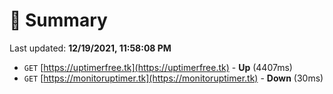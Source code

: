 # 📖 Summary
Last updated: **12/19/2021, 11:58:08 PM**

- `GET` [https://uptimerfree.tk](https://uptimerfree.tk) - **Up** (4407ms)
- `GET` [https://monitoruptimer.tk](https://monitoruptimer.tk) - **Down** (30ms)
